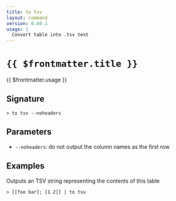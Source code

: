 ```yaml
---
title: to tsv
layout: command
version: 0.60.1
usage: |
  Convert table into .tsv text
---
```


# `{{ $frontmatter.title }}`

<div style='white-space: pre-wrap;'>{{ $frontmatter.usage }}</div>

## Signature

`> to tsv --noheaders`

## Parameters

- `--noheaders`: do not output the column names as the first row

## Examples

Outputs an TSV string representing the contents of this table

```shell
> [[foo bar]; [1 2]] | to tsv
```

